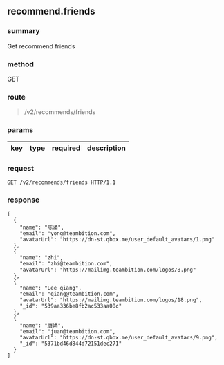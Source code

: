 ## recommend.friends

### summary
Get recommend friends

### method
GET

### route
> /v2/recommends/friends

### params
<table>
  <thead>
    <tr>
      <th>key</th>
      <th>type</th>
      <th>required</th>
      <th>description</th>
    </tr>
  </thead>
  <tbody>
  </tbody>
</table>

### request
```
GET /v2/recommends/friends HTTP/1.1
```

### response
```
[
  {
    "name": "陈涌",
    "email": "yong@teambition.com",
    "avatarUrl": "https://dn-st.qbox.me/user_default_avatars/1.png"
  },
  {
    "name": "zhi",
    "email": "zhi@teambition.com",
    "avatarUrl": "https://mailimg.teambition.com/logos/8.png"
  },
  {
    "name": "Lee qiang",
    "email": "qiang@teambition.com",
    "avatarUrl": "https://mailimg.teambition.com/logos/18.png",
    "_id": "539aa336be8fb2ac533aa08c"
  },
  {
    "name": "唐娟",
    "email": "juan@teambition.com",
    "avatarUrl": "https://dn-st.qbox.me/user_default_avatars/9.png",
    "_id": "5371bd46d844d72151dec271"
  }
]
```
